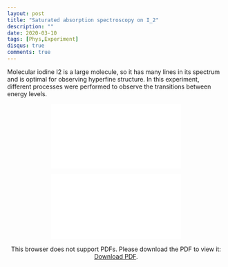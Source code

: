 ```yaml
---
layout: post
title: "Saturated absorption spectroscopy on I_2"
description: ""
date: 2020-03-10
tags: [Phys,Experiment]
disqus: true
comments: true
---
```

Molecular iodine I2 is a large molecule, so it has many lines in its spectrum and is optimal for observing hyperfine structure. In this experiment, different processes were performed to observe the transitions between energy levels.
<!--more-->
<div style="margin:0 auto;text-align:center">
<object data="pdfs/Espectroscopia.pdf" type="application/pdf" width="80%" height="500px">
    <embed src="pdfs/Espectroscopia.pdf">
  
 </object></div>
 <div style="margin:0 auto;text-align:center">
<object data="pdfs/Espectroscopiaas.pdf" type="application/pdf" width="80%" height="500px">
    <embed src="pdfs/Espectroscopiaas.pdf">
        <p>This browser does not support PDFs. Please download the PDF to view it: <a href="pdfs/Espectroscopia.pdf">Download PDF</a>.</p>
    </embed>
</object></div>

